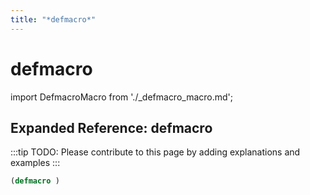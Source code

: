 ```yaml
---
title: "*defmacro*"
---
```


# defmacro

import DefmacroMacro from './_defmacro_macro.md';

<DefmacroMacro />

## Expanded Reference: defmacro

:::tip
TODO: Please contribute to this page by adding explanations and examples
:::

```lisp
(defmacro )
```
